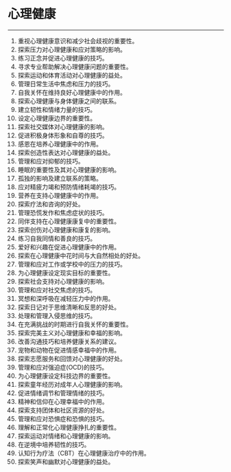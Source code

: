 # 心理健康

---

1. 重视心理健康意识和减少社会歧视的重要性。
2. 探索压力对心理健康和应对策略的影响。
3. 练习正念并促进心理健康的技巧。
4. 寻求专业帮助解决心理健康问题的重要性。
5. 探索运动和体育活动对心理健康的益处。
6. 管理日常生活中焦虑和压力的技巧。
7. 自我关怀在维持良好心理健康中的作用。
8. 探索心理健康与身体健康之间的联系。
9. 建立韧性和情绪力量的技巧。
10. 设定心理健康边界的重要性。
11. 探索社交媒体对心理健康的影响。
12. 促进积极身体形象和自尊的技巧。
13. 感恩在培养心理健康中的作用。
14. 探索创造性表达对心理健康的益处。
15. 管理和应对抑郁的技巧。
16. 睡眠的重要性及其对心理健康的影响。
17. 孤独的影响及建立联系的策略。
18. 应对精疲力竭和预防情绪耗竭的技巧。
19. 营养在支持心理健康中的作用。
20. 探索疗法和咨询的好处。
21. 管理恐慌发作和焦虑症状的技巧。
22. 同伴支持在心理健康康复中的重要性。
23. 探索创伤对心理健康和康复的影响。
24. 练习自我同情和善良的技巧。
25. 爱好和兴趣在促进心理健康中的作用。
26. 探索在心理健康中花时间与大自然相处的好处。
27. 管理和应对工作或学校中的压力的技巧。
28. 为心理健康设定现实目标的重要性。
29. 探索社会支持对心理健康的影响。
30. 管理和应对社交焦虑的技巧。
31. 冥想和深呼吸在减轻压力中的作用。
32. 探索日记对于思维清晰和反思的好处。
33. 处理和管理入侵思维的技巧。
34. 在充满挑战的时期进行自我关怀的重要性。
35. 探索完美主义对心理健康和幸福的影响。
36. 改善沟通技巧和培养健康关系的建议。
37. 宠物和动物在促进情感幸福中的作用。
38. 探索志愿服务和回馈对心理健康的好处。
39. 管理和应对强迫症(OCD)的技巧。
40. 为心理健康设定科技边界的重要性。
41. 探索童年经历对成年人心理健康的影响。
42. 促进情绪调节和管理情绪的技巧。
43. 精神和信仰在心理幸福中的作用。
44. 探索支持团体和社区资源的好处。
45. 管理和应对恐惧症和恐惧的技巧。
46. 理解和正常化心理健康挣扎的重要性。
47. 探索运动对情绪和心理健康的影响。
48. 在逆境中培养韧性的技巧。
49. 认知行为疗法（CBT）在心理健康治疗中的作用。
50. 探索笑声和幽默对心理健康的益处。